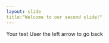 ```yaml
---
layout: slide
title:"Welcome to our second slide!"
---
```

Your test
User the left arrow to go back
